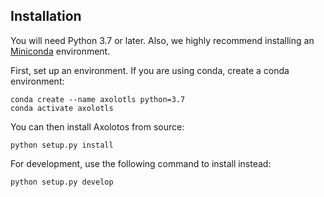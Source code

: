 ## Installation

You will need Python 3.7 or later. Also, we highly recommend installing an [Miniconda](https://docs.conda.io/en/latest/miniconda.html#latest-miniconda-installer-links) environment.

First, set up an environment. If you are using conda, create a conda environment:
```
conda create --name axolotls python=3.7
conda activate axolotls
```

You can then install Axolotos from source:
```
python setup.py install
```

For development, use the following command to install instead:
```
python setup.py develop
```
